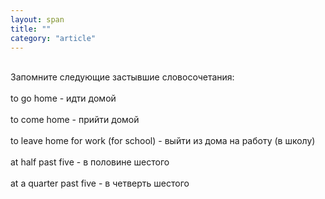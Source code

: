 ```yaml
---
layout: span
title: ""
category: "article"
---
```

<section class='rules'><span><br>Запомните следующие застывшие словосочетания:<br><br>to go home  - идти домой<br><br>to come home - прийти домой<br><br>to leave home for work (for school) - выйти из дома на работу (в школу)<br><br> at half past five - в половине шестого <br><br>at a quarter past five - в четверть шестого<br></span></section>